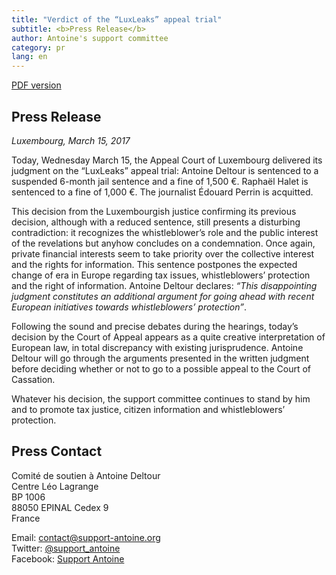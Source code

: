 ```yaml
---
title: "Verdict of the “LuxLeaks” appeal trial"
subtitle: <b>Press Release</b> 
author: Antoine's support committee
category: pr
lang: en
---
```


<a href="/docs/pr/2017-03-15-pr-appeal-verdict-EN.pdf"><i class="fa fa-file-pdf-o"></i> <span>PDF version</span></a>

## Press Release

_Luxembourg, March 15, 2017_

Today, Wednesday March 15, the Appeal Court of Luxembourg delivered its judgment on the “LuxLeaks” appeal trial: Antoine Deltour is sentenced to a suspended 6-month jail sentence and a fine of 1,500 €. Raphaël Halet is sentenced to a fine of 1,000 €. The journalist Édouard Perrin is acquitted.

This decision from the Luxembourgish justice confirming its previous decision, although with a reduced sentence, still presents a disturbing contradiction: it recognizes the whistleblower’s role and the public interest of the revelations but anyhow concludes on a condemnation. Once again, private financial interests seem to take priority over the collective interest and the rights for information. This sentence postpones the expected change of era in Europe regarding tax issues, whistleblowers’ protection and the right of information. Antoine Deltour declares: _“This disappointing judgment constitutes an additional argument for going ahead with recent European initiatives towards whistleblowers’ protection”_.

Following the sound and precise debates during the hearings, today’s decision by the Court of Appeal appears as a quite creative interpretation of European law, in total discrepancy with existing jurisprudence. Antoine Deltour will go through the arguments presented in the written judgment before deciding whether or not to go to a possible appeal to the Court of Cassation.

Whatever his decision, the support committee continues to stand by him and to promote tax justice, citizen information and whistleblowers’ protection.

## Press Contact

Comité de soutien à Antoine Deltour  
Centre Léo Lagrange  
BP 1006  
88050 EPINAL Cedex 9  
France  

Email: [contact@support-antoine.org](mailto:contact@support-antoine.org)  
Twitter: [@support_antoine](https://twitter.com/support_antoine)  
Facebook: [Support Antoine](https://www.facebook.com/pages/Support-Antoine/388682861307176)
